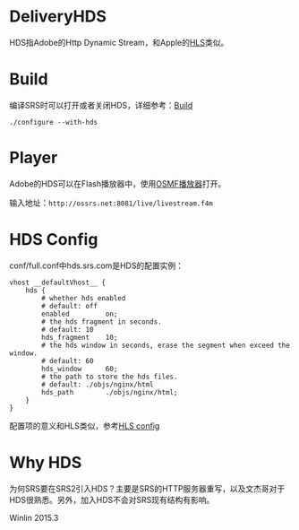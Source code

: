 # DeliveryHDS

HDS指Adobe的Http Dynamic Stream，和Apple的[HLS](https://github.com/winlinvip/simple-rtmp-server/wiki/v2_CN_DeliveryHLS)类似。

# Build

编译SRS时可以打开或者关闭HDS，详细参考：[Build](https://github.com/winlinvip/simple-rtmp-server/wiki/v2_CN_Build)

```
./configure --with-hds
```

# Player

Adobe的HDS可以在Flash播放器中，使用[OSMF播放器](http://www.ossrs.net/players/osmf.html)打开。

输入地址：`http://ossrs.net:8081/live/livestream.f4m`

# HDS Config

conf/full.conf中hds.srs.com是HDS的配置实例：

```
vhost __defaultVhost__ {
    hds {
        # whether hds enabled
        # default: off
        enabled         on;
        # the hds fragment in seconds.
        # default: 10
        hds_fragment    10;
        # the hds window in seconds, erase the segment when exceed the window.
        # default: 60
        hds_window      60;
        # the path to store the hds files.
        # default: ./objs/nginx/html
        hds_path        ./objs/nginx/html;
    }
}
```

配置项的意义和HLS类似，参考[HLS config](https://github.com/winlinvip/simple-rtmp-server/wiki/v2_CN_DeliveryHLS#hls-config)

# Why HDS

为何SRS要在SRS2引入HDS？主要是SRS的HTTP服务器重写，以及文杰哥对于HDS很熟悉。另外，加入HDS不会对SRS现有结构有影响。

Winlin 2015.3